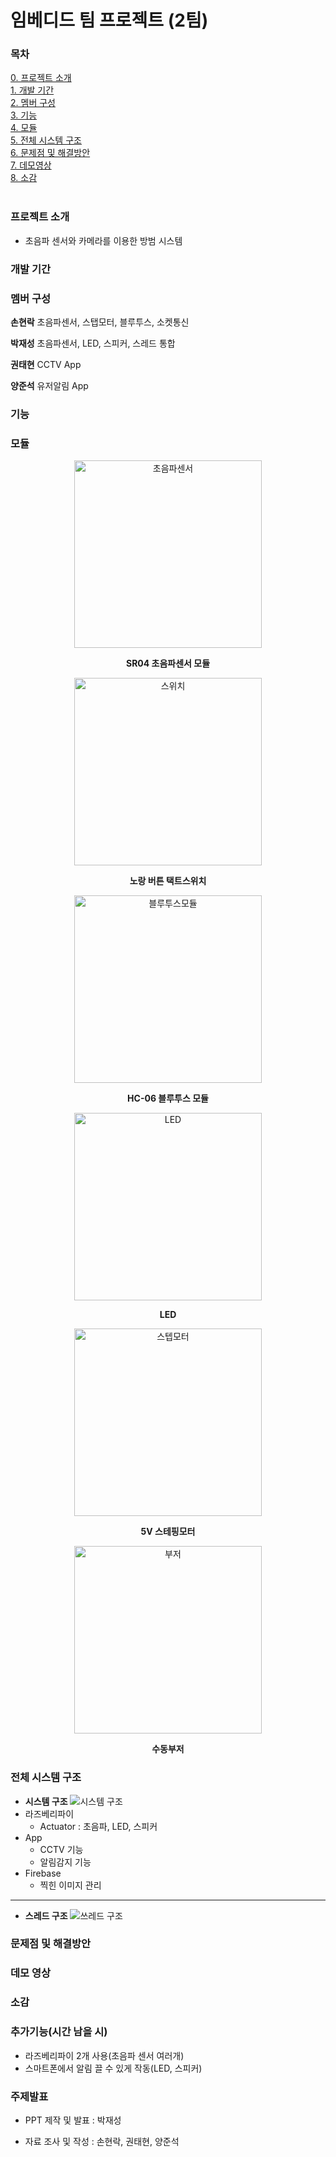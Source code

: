 # 임베디드 팀 프로젝트 (2팀)

### 목차
[0. 프로젝트 소개](#-프로젝트-소개)<br/>
[1. 개발 기간](#-개발-기간)<br/>
[2. 멤버 구성](#-멤버-구성)<br/>
[3. 기능](#-기능)<br/>
[4. 모듈](#-모듈)<br/>
[5. 전체 시스템 구조](#-전체-시스템-구조)<br/>
[6. 문제점 및 해결방안](#-문제점-및-해결방안)<br/> 
[7. 데모영상](#-데모영상)<br/>
[8. 소감](#-소감)<br/><br/>

### 프로젝트 소개
- 초음파 센서와 카메라를 이용한 방범 시스템<br/>

### 개발 기간


### 멤버 구성

**손현락**
초음파센서, 스탭모터, 블루투스, 소켓통신

**박재성**
초음파센서, LED, 스피커, 스레드 통합 
   
**권태현**
CCTV App

**양준석**
유저알림 App

### 기능

### 모듈
<p align="center">
  <img src="https://github.com/Mne-pr/Safe_Guard/assets/42082748/48db0c2e-af33-4713-ba6f-a9d25ddfe0a8" width="300" alt="초음파센서">
</p>
<p align="center"><strong>SR04 초음파센서 모듈</strong></p>

<p align="center">
  <img src="https://github.com/Mne-pr/Safe_Guard/assets/42082748/e4c7afa8-1707-4690-8b4f-07064eab940a" width="300" alt="스위치">
</p>
<p align="center"><strong>노랑 버튼 택트스위치</strong><p/>

<p align="center">
  <img src="https://github.com/YJunSuk/Safe_Guard/assets/42082748/65b9af80-f1bf-4ac6-b6fa-02da6d186d5c" width="300" alt="블루투스모듈">
</p>
<p align="center"><strong>HC-06 블루투스 모듈</strong><p/>

<p align="center">
  <img src="https://github.com/YJunSuk/Safe_Guard/assets/42082748/981651c1-29e4-454e-82ba-ab1a1264e1eb" width="300" alt="LED">
</p>
<p align="center"><strong>LED</strong><p/>

<p align="center">
  <img src="https://github.com/YJunSuk/Safe_Guard/assets/42082748/089bfa37-0518-4a37-83dc-ff85223a6ec6" width="300" alt="스텝모터">
</p>
<p align="center"><strong>5V 스테핑모터</strong><p/>

<p align="center">
  <img src="https://github.com/YJunSuk/Safe_Guard/assets/42082748/57cddefd-9733-47fe-ba49-6abbd54907dc" width="300" alt="부저">
</p>
<p align="center"><strong>수동부저</strong></p>

### 전체 시스템 구조
- **시스템 구조**
![시스템 구조](https://github.com/YJunSuk/Safe_Guard/assets/117419920/0361c188-5f3c-4c84-b4a2-5e30d5c2eb9c)
- 라즈베리파이
  - Actuator : 초음파, LED, 스피커
- App
  - CCTV 기능
  - 알림감지 기능
- Firebase
  - 찍힌 이미지 관리
------------------------------------------------------
- **스레드 구조**
![쓰레드 구조](https://github.com/YJunSuk/Safe_Guard/assets/117419920/47222bfc-4c09-41c0-ac82-2e0be854103d)

### 문제점 및 해결방안

### 데모 영상

### 소감




### 추가기능(시간 남을 시)
- 라즈베리파이 2개 사용(초음파 센서 여러개)
- 스마트폰에서 알림 끌 수 있게 작동(LED, 스피커)
### 주제발표 
- PPT 제작 및 발표 : 박재성

- 자료 조사 및 작성 : 손현락, 권태현, 양준석
